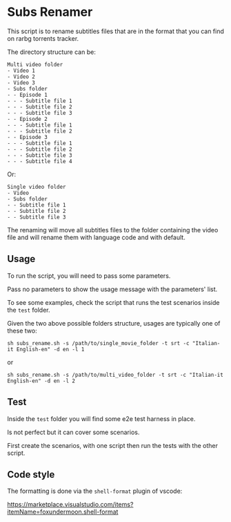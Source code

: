 # Subs Renamer

This script is to rename subtitles files that are in the format that you can find on rarbg torrents tracker.

The directory structure can be:

```
Multi video folder
- Video 1
- Video 2
- Video 3
- Subs folder
- - Episode 1
- - - Subtitle file 1
- - - Subtitle file 2
- - - Subtitle file 3
- - Episode 2
- - - Subtitle file 1
- - - Subtitle file 2
- - Episode 3
- - - Subtitle file 1
- - - Subtitle file 2
- - - Subtitle file 3
- - - Subtitle file 4
```

Or:

```
Single video folder
- Video
- Subs folder
- - Subtitle file 1
- - Subtitle file 2
- - Subtitle file 3
```

The renaming will move all subtitles files to the folder containing the video file and will rename them with language code and with default.

## Usage

To run the script, you will need to pass some parameters.

Pass no parameters to show the usage message with the parameters' list.

To see some examples, check the script that runs the test scenarios inside the `test` folder.

Given the two above possible folders structure, usages are typically one of these two:

`sh subs_rename.sh -s /path/to/single_movie_folder -t srt -c "Italian-it English-en" -d en -l 1`

or

`sh subs_rename.sh -s /path/to/multi_video_folder -t srt -c "Italian-it English-en" -d en -l 2`

## Test

Inside the `test` folder you will find some e2e test harness in place.

Is not perfect but it can cover some scenarios.

First create the scenarios, with one script then run the tests with the other script.

## Code style

The formatting is done via the `shell-format` plugin of vscode:

https://marketplace.visualstudio.com/items?itemName=foxundermoon.shell-format
